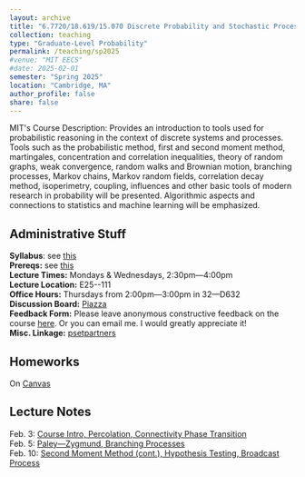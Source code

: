 ```yaml
---
layout: archive
title: "6.7720/18.619/15.070 Discrete Probability and Stochastic Processes"
collection: teaching
type: "Graduate-Level Probability"
permalink: /teaching/sp2025
#venue: "MIT EECS"
#date: 2025-02-01
semester: "Spring 2025"
location: "Cambridge, MA"
author_profile: false
share: false
---
```


MIT's Course Description: Provides an introduction to tools used for probabilistic reasoning in the context of discrete systems and processes. Tools such as the probabilistic method, first and second moment method, martingales, concentration and correlation inequalities, theory of random graphs, weak convergence, random walks and Brownian motion, branching processes, Markov chains, Markov random fields, correlation decay method, isoperimetry, coupling, influences and other basic tools of modern research in probability will be presented. Algorithmic aspects and connections to statistics and machine learning will be emphasized.

## Administrative Stuff
**Syllabus**: see [this](/files/sp2025/67720-sp2025-syllabus.pdf) <br />
**Prereqs:** see [this](https://student.mit.edu/catalog/m6c.html#6.7720) <br />
**Lecture Times:** Mondays & Wednesdays, 2:30pm&mdash;4:00pm <br />
**Lecture Location:** E25--111 <br />
**Office Hours:** Thursdays from 2:00pm&mdash;3:00pm in 32&mdash;D632 <br />
**Discussion Board:** [Piazza](https://piazza.com/mit/spring2025/6772015070) <br />
**Feedback Form:** Please leave anonymous constructive feedback on the course [here](https://docs.google.com/forms/d/e/1FAIpQLSex5vJnukIiqatuX7PLJxqn6bvG5pCLH0wPRZvqY_bkdzj8rw/viewform?usp=sharing). Or you can email me. I would greatly appreciate it! <br />
**Misc. Linkage:** [psetpartners](https://psetpartners.mit.edu/)

## Homeworks
On [Canvas](https://canvas.mit.edu/courses/31861) <br />

## Lecture Notes
Feb. 3: [Course Intro, Percolation, Connectivity Phase Transition](/files/sp2025/67720-sp2025-lec1.pdf) <br />
Feb. 5: [Paley&mdash;Zygmund, Branching Processes](/files/sp2025/67720-sp2025-lec2.pdf) <br />
Feb. 10: [Second Moment Method (cont.), Hypothesis Testing, Broadcast Process](/files/sp2025/67720-sp2025-lec3.pdf) <br />

